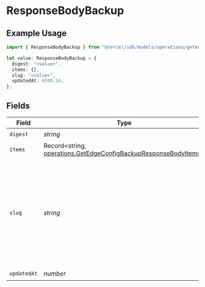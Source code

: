 # ResponseBodyBackup

## Example Usage

```typescript
import { ResponseBodyBackup } from "@vercel/sdk/models/operations/getedgeconfigbackup.js";

let value: ResponseBodyBackup = {
  digest: "<value>",
  items: {},
  slug: "<value>",
  updatedAt: 6509.14,
};
```

## Fields

| Field                                                                                                                                                 | Type                                                                                                                                                  | Required                                                                                                                                              | Description                                                                                                                                           |
| ----------------------------------------------------------------------------------------------------------------------------------------------------- | ----------------------------------------------------------------------------------------------------------------------------------------------------- | ----------------------------------------------------------------------------------------------------------------------------------------------------- | ----------------------------------------------------------------------------------------------------------------------------------------------------- |
| `digest`                                                                                                                                              | *string*                                                                                                                                              | :heavy_check_mark:                                                                                                                                    | N/A                                                                                                                                                   |
| `items`                                                                                                                                               | Record<string, [operations.GetEdgeConfigBackupResponseBodyItems](../../models/operations/getedgeconfigbackupresponsebodyitems.md)>                    | :heavy_check_mark:                                                                                                                                    | N/A                                                                                                                                                   |
| `slug`                                                                                                                                                | *string*                                                                                                                                              | :heavy_check_mark:                                                                                                                                    | Name for the Edge Config Names are not unique. Must start with an alphabetic character and can contain only alphanumeric characters and underscores). |
| `updatedAt`                                                                                                                                           | *number*                                                                                                                                              | :heavy_check_mark:                                                                                                                                    | N/A                                                                                                                                                   |